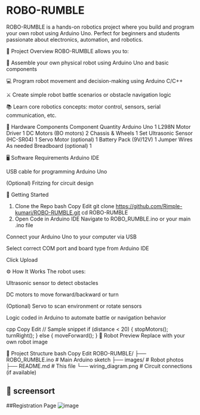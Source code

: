 # ROBO-RUMBLE
ROBO-RUMBLE is a hands-on robotics project where you build and program your own robot using Arduino Uno. Perfect for beginners and students passionate about electronics, automation, and robotics.

 

🔧 Project Overview
ROBO-RUMBLE allows you to:

🔩 Assemble your own physical robot using Arduino Uno and basic components

💻 Program robot movement and decision-making using Arduino C/C++

⚔️ Create simple robot battle scenarios or obstacle navigation logic

📚 Learn core robotics concepts: motor control, sensors, serial communication, etc.

🧰 Hardware Components
Component	Quantity
Arduino Uno	1
L298N Motor Driver	1
DC Motors (BO motors)	2
Chassis & Wheels	1 Set
Ultrasonic Sensor (HC-SR04)	1
Servo Motor (optional)	1
Battery Pack (9V/12V)	1
Jumper Wires	As needed
Breadboard (optional)	1

🖥️ Software Requirements
Arduino IDE

USB cable for programming Arduino Uno

(Optional) Fritzing for circuit design

🚀 Getting Started
1. Clone the Repo
bash
Copy
Edit
git clone https://github.com/Rimple-kumari/ROBO-RUMBLE.git
cd ROBO-RUMBLE
2. Open Code in Arduino IDE
Navigate to ROBO_RUMBLE.ino or your main .ino file

Connect your Arduino Uno to your computer via USB

Select correct COM port and board type from Arduino IDE

Click Upload

⚙️ How It Works
The robot uses:

Ultrasonic sensor to detect obstacles

DC motors to move forward/backward or turn

(Optional) Servo to scan environment or rotate sensors

Logic coded in Arduino to automate battle or navigation behavior

cpp
Copy
Edit
// Sample snippet
if (distance < 20) {
   stopMotors();
   turnRight();
} else {
   moveForward();
}
📸 Robot Preview
Replace with your own robot image

📂 Project Structure
bash
Copy
Edit
ROBO-RUMBLE/
├── ROBO_RUMBLE.ino      # Main Arduino sketch
├── images/              # Robot photos
├── README.md            # This file
└── wiring_diagram.png   # Circuit connections (if available)
## 📁 screensort
##Registration Page
 ![image](https://github.com/user-attachments/assets/efb5bec7-038c-474f-b03a-588e9d9ef415)
